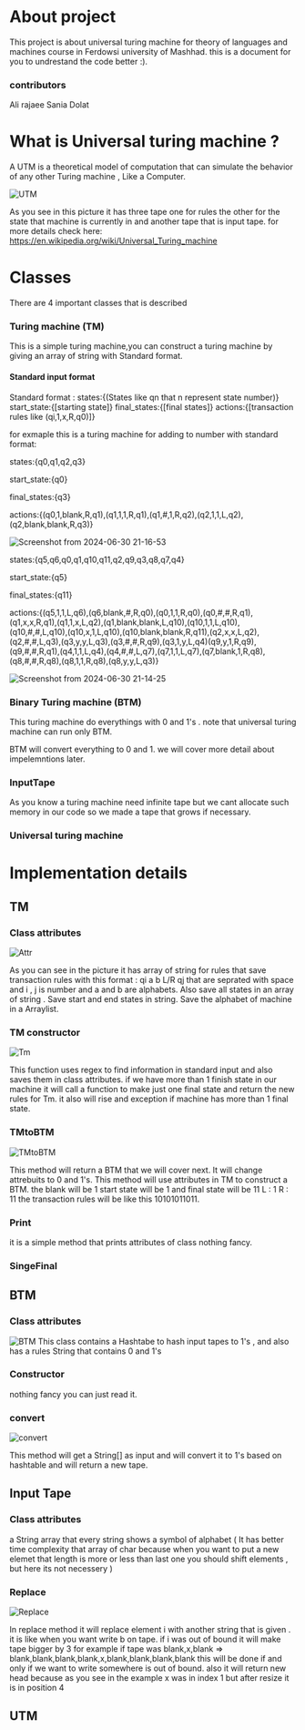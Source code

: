 # About project
This project is about universal turing machine for theory of languages and machines course in Ferdowsi university of Mashhad.
this is a document for you to undrestand the code better :).

### contributors
Ali rajaee
Sania Dolat

# What is Universal turing machine ?
A UTM is a theoretical model of computation that can simulate the behavior of any other Turing machine , Like a Computer.

![UTM](https://github.com/AliRje82/Theory-UTM/assets/121222311/6975ae80-4bfd-4bbf-bafc-a2b163aaaa7d)

As you see in this picture it has three tape one for rules the other for the state that machine is currently in and another tape that is input tape.
for more details check here: https://en.wikipedia.org/wiki/Universal_Turing_machine

# Classes
There are 4 important classes that is described 

### Turing machine (TM)
This is a simple turing machine,you can construct a turing machine by giving an array of string with Standard format.

#### Standard input format
Standard format : 
states:{(States like qn that n represent state number)}
start_state:{[starting state]}
final_states:{[final states]}
actions:{[transaction rules like (qi,1,x,R,q0)]}

for exmaple this is a turing machine for adding to number with standard format:

states:{q0,q1,q2,q3}

start_state:{q0}

final_states:{q3}

actions:{(q0,1,blank,R,q1),(q1,1,1,R,q1),(q1,#,1,R,q2),(q2,1,1,L,q2),(q2,blank,blank,R,q3)}

![Screenshot from 2024-06-30 21-16-53](https://github.com/AliRje82/Theory-UTM/assets/121222311/346685d9-922c-46df-9ea0-6624b9b0e410)


states:{q5,q6,q0,q1,q10,q11,q2,q9,q3,q8,q7,q4}

start_state:{q5}

final_states:{q11}

actions:{(q5,1,1,L,q6),(q6,blank,#,R,q0),(q0,1,1,R,q0),(q0,#,#,R,q1),(q1,x,x,R,q1),(q1,1,x,L,q2),(q1,blank,blank,L,q10),(q10,1,1,L,q10),(q10,#,#,L,q10),(q10,x,1,L,q10),(q10,blank,blank,R,q11),(q2,x,x,L,q2),(q2,#,#,L,q3),(q3,y,y,L,q3),(q3,#,#,R,q9),(q3,1,y,L,q4)(q9,y,1,R,q9),(q9,#,#,R,q1),(q4,1,1,L,q4),(q4,#,#,L,q7),(q7,1,1,L,q7),(q7,blank,1,R,q8),(q8,#,#,R,q8),(q8,1,1,R,q8),(q8,y,y,L,q3)}


![Screenshot from 2024-06-30 21-14-25](https://github.com/AliRje82/Theory-UTM/assets/121222311/bec7e577-2414-4407-9895-0f093d0ecf3e)


### Binary Turing machine (BTM)
This turing machine do everythings with 0 and 1's . note that universal turing machine can run only BTM.

BTM will convert everything to 0 and 1.
we will cover more detail about impelemntions later.

### InputTape
As you know a turing machine need infinite tape but we cant allocate such memory in our code so we made a tape that grows if necessary.

### Universal turing machine






# Implementation details
## TM
### Class attributes
![Attr](https://github.com/AliRje82/Theory-UTM/assets/121222311/f28090b8-ac87-4978-899d-250379a57374)

As you can see in the picture it has array of string for rules that save transaction rules with this format : 
qi a b L/R qj that are seprated with space and i , j is number and a and b are alphabets.
Also save all states in an array of string .
Save start and end states in string.
Save the alphabet of machine in a Arraylist.

### TM constructor 

![Tm](https://github.com/AliRje82/Theory-UTM/assets/121222311/f274ca2e-980d-4843-b351-dde7e5d37a19)

This function uses regex to find information in standard input and also saves them in class attributes.
if we have more than 1 finish state in our machine it will call a function to make just one final state and return the new rules for Tm.
it also will rise and exception if machine has more than 1 final state.

### TMtoBTM

![TMtoBTM](https://github.com/AliRje82/Theory-UTM/assets/121222311/14d1ff36-5ab6-41a6-bb97-5c3205efa4b8)

This method will return a BTM that we will cover next. It will change attrebuits to 0 and 1's.
This method will use attributes in TM to construct a BTM.
the blank will be 1
start state will be 1
and final state will be 11
L : 1
R : 11
the transaction rules will be like this 10101011011.

### Print
it is a simple method that prints attributes of class nothing fancy.

### SingeFinal




## BTM
### Class attributes

![BTM](https://github.com/AliRje82/Theory-UTM/assets/121222311/2069cea7-f5db-46f5-a38b-9f1da44afec5)
This class contains a Hashtabe to hash input tapes to 1's , and also has a rules String that contains 0 and 1's

### Constructor
nothing fancy you can just read it.

### convert

![convert](https://github.com/AliRje82/Theory-UTM/assets/121222311/614cda6e-481a-4c04-b5d3-c39d67113f6e)

This method will get a String[] as input and will convert it to 1's based on hashtable and will return a new tape.

## Input Tape
### Class attributes
a String array that every string shows a symbol of alphabet ( It has better time complexity that array of char because when you want to put a
new elemet that length is more or less than last one you should shift elements , but here its not necessery )
### Replace

![Replace](https://github.com/AliRje82/Theory-UTM/assets/121222311/9aa56c3a-00a4-4d69-8ec4-dc71c15714cc)

In replace method it will replace element i with another string that is given . it is like when you want write b on tape. 
if i was out of bound it will make tape bigger by 3 
for example if tape was blank,x,blank => blank,blank,blank,blank,x,blank,blank,blank,blank 
this will be done if and only if we want to write somewhere is out of bound.
also it will return new head because as you see in the example x was in index 1 but after resize it is in position 4

## UTM












